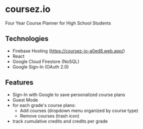 # coursez.io
Four Year Course Planner for High School Students

## Technologies
* Firebase Hosting (https://coursez-io-a0ed8.web.app/)
* React
* Google Cloud Firestore (NoSQL)
* Google Sign-In (OAuth 2.0)

## Features
* Sign-In with Google to save personalized course plans
* Guest Mode
* for each grade's course plans:
    * Add courses (dropdown menu organized by course type)
    * Remove courses (trash icon)
* track cumulative credits and credits per grade

